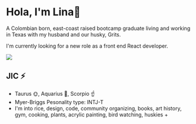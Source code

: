# Hola, I'm Lina👋

<!--
**linazoo/linazoo** is a ✨ _special_ ✨ repository because its `README.md` (this file) appears on your GitHub profile.-->

A Colombian born, east-coast raised bootcamp graduate living and working in Texas with my husband and our husky, Grits. 

I'm currently looking for a new role as a front end React developer. 


![](https://img.buzzfeed.com/buzzfeed-static/static/2014-04/tmp/webdr02/3/11/a72d277fcc18112018e393946827bf97-12.jpg)
## JIC ⚡
- Taurus 🌞, Aquarius 🌚, Scorpio ☝
- Myer-Briggs Pesonality type: INTJ-T 
- I'm into rice, design, code, community organizing, books, art history, gym, cooking, plants, acrylic painting, bird watching, huskies +


